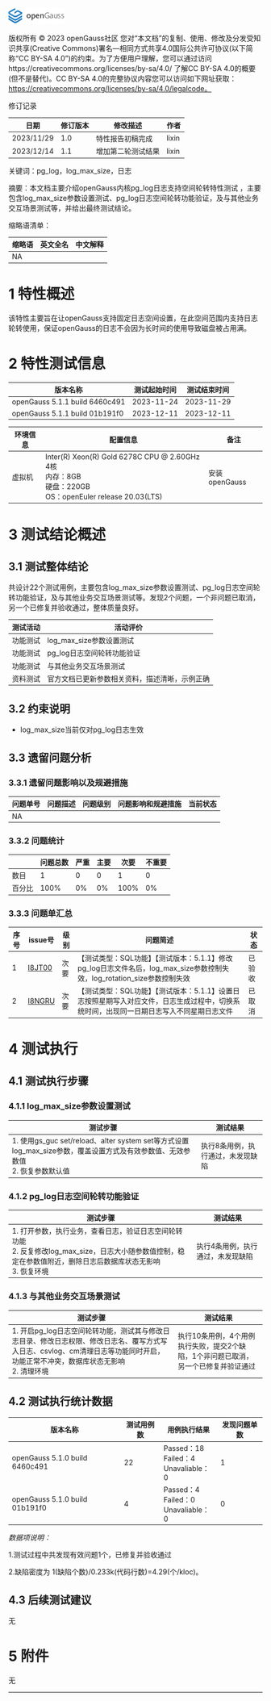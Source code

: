 ![avatar](../../../images/openGauss.png)

版权所有 © 2023  openGauss社区
 您对“本文档”的复制、使用、修改及分发受知识共享(Creative Commons)署名—相同方式共享4.0国际公共许可协议(以下简称“CC BY-SA 4.0”)的约束。为了方便用户理解，您可以通过访问https://creativecommons.org/licenses/by-sa/4.0/ 了解CC BY-SA 4.0的概要 (但不是替代)。CC BY-SA 4.0的完整协议内容您可以访问如下网址获取：https://creativecommons.org/licenses/by-sa/4.0/legalcode。

修订记录

| 日期       | 修订版本 | 修改描述           | 作者  |
| ---------- | -------- | ------------------ | ----- |
| 2023/11/29 | 1.0      | 特性报告初稿完成   | lixin |
| 2023/12/14 | 1.1      | 增加第二轮测试结果 | lixin |

关键词：pg_log，log_max_size，日志

摘要：本文档主要介绍openGauss内核pg_log日志支持空间轮转特性测试 ，主要包含log_max_size参数设置测试、pg_log日志空间轮转功能验证，及与其他业务交互场景测试等，并给出最终测试结论。

缩略语清单：

| 缩略语    | 英文全名  | 中文解释          |
| --------- | --------- | ----------------- |
|NA |  | |

# 1     特性概述

该特性主要旨在让openGauss支持固定日志空间设置，在此空间范围内支持日志轮转使用，保证openGauss的日志不会因为长时间的使用导致磁盘被占用满。

# 2     特性测试信息

| 版本名称                       | 测试起始时间 | 测试结束时间 |
| ------------------------------ | ------------ | ------------ |
| openGauss 5.1.1 build 6460c491 | 2023-11-24   | 2023-11-29   |
| openGauss 5.1.1 build 01b191f0 | 2023-12-11   | 2023-12-11   |

| 环境信息 | 配置信息                                                     | 备注          |
| -------- | ------------------------------------------------------------ | ------------- |
| 虚拟机   | Inter(R) Xeon(R) Gold 6278C CPU @ 2.60GHz 4核<br/>内存：8GB<br/>硬盘：220GB<br/>OS：openEuler release 20.03(LTS) | 安装openGauss |

# 3     测试结论概述

## 3.1   测试整体结论

共设计22个测试用例，主要包含log_max_size参数设置测试、pg_log日志空间轮转功能验证，及与其他业务交互场景测试等。发现2个问题，一个非问题已取消，另一个已修复并验收通过，整体质量良好。

| 测试活动 | 活动评价                                       |
| -------- | ---------------------------------------------- |
| 功能测试 | log_max_size参数设置测试                       |
| 功能测试 | pg_log日志空间轮转功能验证                     |
| 功能测试 | 与其他业务交互场景测试                         |
| 资料测试 | 官方文档已更新参数相关资料，描述清晰，示例正确 |

## 3.2   约束说明

- log_max_size当前仅对pg_log日志生效

## 3.3   遗留问题分析

### 3.3.1 遗留问题影响以及规避措施

| 问题单号 | 问题描述 | 问题级别 | 问题影响和规避措施 | 当前状态 |
| -------- | -------- | -------- | ------------------ | -------- |
| NA       |          |          |                    |          |

### 3.3.2 问题统计

|        | 问题总数 | 严重 | 主要 | 次要 | 不重要 |
| ------ | -------- | ---- | ---- | ---- | ------ |
| 数目   | 1        | 0    | 0    | 1    | 0      |
| 百分比 | 100%     | 0%   | 0%   | 100% | 0%     |

### 3.3.3 问题单汇总

| 序号 | issue号                                                      | 级别 | 问题简述                                                     | 状态   |
| ---- | ------------------------------------------------------------ | ---- | ------------------------------------------------------------ | ------ |
| 1    | [I8JT00](https://gitee.com/opengauss/openGauss-server/issues/I8JT00?from=project-issue) | 次要 | 【测试类型：SQL功能】【测试版本：5.1.1】修改pg_log日志文件名后，log_max_size参数控制失效，log_rotation_size参数控制失效 | 已验收 |
| 2    | [I8NGRU](https://gitee.com/opengauss/openGauss-server/issues/I8NGRU?from=project-issue) | 次要 | 【测试类型：SQL功能】【测试版本：5.1.1】设置日志按照星期写入对应文件，日志生成过程中，切换系统时间，出现同一日期日志写入不同星期日志文件 | 已取消 |

# 4     测试执行

## 4.1 测试执行步骤

###  4.1.1 log_max_size参数设置测试

| 测试步骤                                                     | 测试结果                          |
| ------------------------------------------------------------ | --------------------------------- |
| 1. 使用gs_guc set/reload、alter system set等方式设置log_max_size参数，覆盖设置方式及有效参数值、无效参数值<br />2. 恢复参数默认值 | 执行8条用例，执行通过，未发现缺陷 |

### 4.1.2 pg_log日志空间轮转功能验证

| 测试步骤                                                     | 测试结果                          |
| ------------------------------------------------------------ | --------------------------------- |
| 1. 打开参数，执行业务，查看日志，验证日志空间轮转功能<br />2. 反复修改log_max_size，日志大小随参数值控制，稳定在参数值附近，删除日志后数据库状态无影响<br />3. 恢复环境 | 执行4条用例，执行通过，未发现缺陷 |

### 4.1.3 与其他业务交互场景测试

| 测试步骤                                                     | 测试结果                                                     |
| ------------------------------------------------------------ | ------------------------------------------------------------ |
| 1. 开启pg_log日志空间轮转功能，测试其与修改日志目录、修改日志权限、修改日志名、覆写方式写入日志、csvlog、cm清理日志等功能同时开启，功能正常不冲突，数据库状态无影响<br />2. 清理环境 | 执行10条用例，4个用例执行失败，提交2个缺陷，1个非问题已取消，另一个已修复并验证通过 |

## 4.2  测试执行统计数据

| 版本名称                       | 测试用例数 | 用例执行结果             | 发现问题单数 |
| ------------------------------ | ---------- | ------------------------ | ------------ |
| openGauss 5.1.0 build 6460c491 | 22 | Passed：18<br>Failed：4<br />Unavaliable：0 | 1       |
| openGauss 5.1.0 build 01b191f0 | 4 | Passed：4<br/>Failed：0<br />Unavaliable：0 | 0 |

*数据项说明：*

1.测试过程中共发现有效问题1个，已修复并验收通过

2.缺陷密度为 1(缺陷个数)/0.233k(代码行数)=4.29(个/kloc)。

## 4.3   后续测试建议

无

# **5     附件**

无

****


